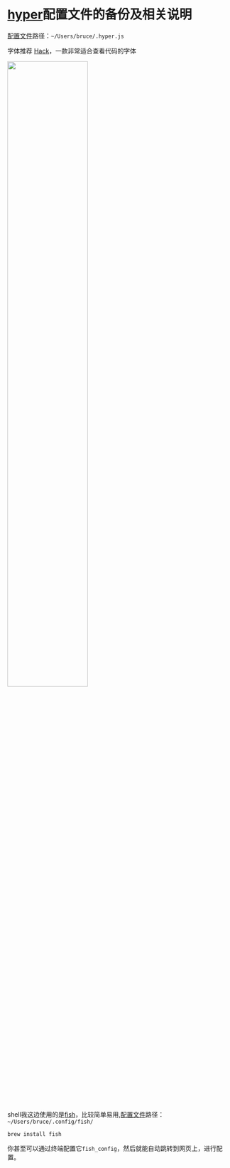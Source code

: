 # [hyper](https://hyper.is/)配置文件的备份及相关说明
[配置文件](https://github.com/mrbruce516/hyperbackup/blob/master/hyper.js)路径：`~/Users/bruce/.hyper.js`  

字体推荐 [Hack]( https://github.com/source-foundry/Hack
)，一款非常适合查看代码的字体

<img src="https://github.com/source-foundry/Hack/raw/master/img/hack-specimen-3-crunch.png" width="60%" heigh="60%" />

shell我这边使用的是[fish](https://fishshell.com/)，比较简单易用,[配置文件](https://github.com/mrbruce516/hyperbackup/tree/master/fish)路径：`~/Users/bruce/.config/fish/`

    brew install fish
你甚至可以通过终端配置它`fish_config`，然后就能自动跳转到网页上，进行配置。
